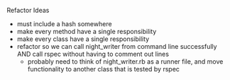 Refactor Ideas
  - must include a hash somewhere
  - make every method have a single responsibility
  - make every class have a single responsibility
  - refactor so we can call night_writer from command line successfully AND call rspec without having to comment out lines
    - probably need to think of night_writer.rb as a runner file, and move functionality to another class that is tested   by rspec
  

  